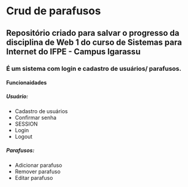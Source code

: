 # Crud de parafusos

## Repositório criado para salvar o progresso da disciplina de Web 1 do curso de Sistemas para Internet do IFPE - Campus Igarassu

### É um sistema com login e cadastro de usuários/ parafusos.

#### Funcionaidades

##### Usuário:

- Cadastro de usuários
- Confirmar senha
- SESSION
- Login
- Logout

##### Parafusos:

- Adicionar parafuso
- Remover parafuso
- Editar parafuso




